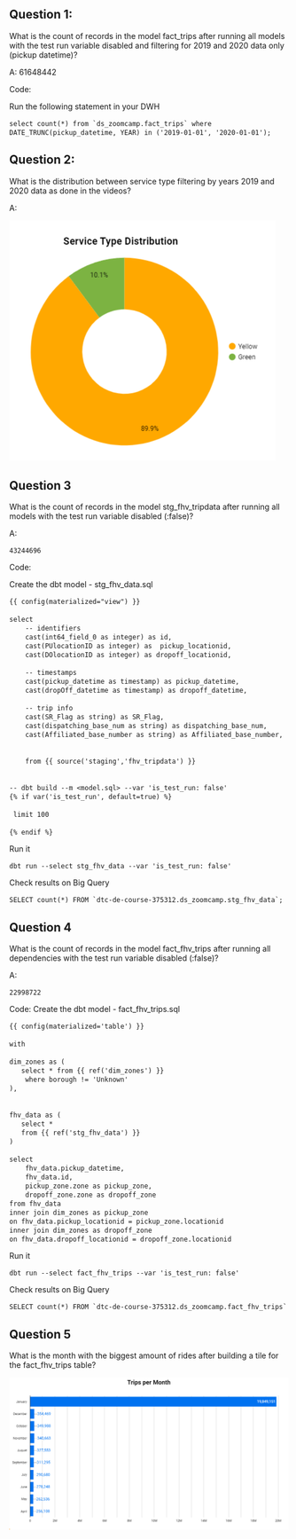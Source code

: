 ## Question 1:
What is the count of records in the model fact_trips after running all models with the test run variable disabled and filtering for 2019 and 2020 data only (pickup datetime)?

A: 
    61648442

Code:

Run the following statement in your DWH

    select count(*) from `ds_zoomcamp.fact_trips` where  DATE_TRUNC(pickup_datetime, YEAR) in ('2019-01-01', '2020-01-01');


## Question 2:
What is the distribution between service type filtering by years 2019 and 2020 data as done in the videos?

A:

![alt text](<image.png>)



## Question 3

What is the count of records in the model stg_fhv_tripdata after running all models with the test run variable disabled (:false)?

A:

    43244696

Code:

Create the dbt model - stg_fhv_data.sql

    {{ config(materialized="view") }}

    select
        -- identifiers
        cast(int64_field_0 as integer) as id,
        cast(PUlocationID as integer) as  pickup_locationid,
        cast(DOlocationID as integer) as dropoff_locationid,

        -- timestamps
        cast(pickup_datetime as timestamp) as pickup_datetime,
        cast(dropOff_datetime as timestamp) as dropoff_datetime,

        -- trip info
        cast(SR_Flag as string) as SR_Flag,
        cast(dispatching_base_num as string) as dispatching_base_num,
        cast(Affiliated_base_number as string) as Affiliated_base_number,


        from {{ source('staging','fhv_tripdata') }}


    -- dbt build --m <model.sql> --var 'is_test_run: false'
    {% if var('is_test_run', default=true) %}

     limit 100

    {% endif %}
 

Run it

    dbt run --select stg_fhv_data --var 'is_test_run: false'

Check results on Big Query

    SELECT count(*) FROM `dtc-de-course-375312.ds_zoomcamp.stg_fhv_data`;    



## Question 4
What is the count of records in the model fact_fhv_trips after running all dependencies with the test run variable disabled (:false)?

A:

    22998722

Code:
Create the dbt model - fact_fhv_trips.sql

    {{ config(materialized='table') }}

    with 

    dim_zones as (
       select * from {{ ref('dim_zones') }}
        where borough != 'Unknown'
    ),


    fhv_data as (
       select *
       from {{ ref('stg_fhv_data') }}
    )

    select
        fhv_data.pickup_datetime,
        fhv_data.id,
        pickup_zone.zone as pickup_zone,
        dropoff_zone.zone as dropoff_zone
    from fhv_data
    inner join dim_zones as pickup_zone
    on fhv_data.pickup_locationid = pickup_zone.locationid
    inner join dim_zones as dropoff_zone
    on fhv_data.dropoff_locationid = dropoff_zone.locationid


Run it

    dbt run --select fact_fhv_trips --var 'is_test_run: false'

Check results on Big Query

    SELECT count(*) FROM `dtc-de-course-375312.ds_zoomcamp.fact_fhv_trips` 



## Question 5
What is the month with the biggest amount of rides after building a tile for the fact_fhv_trips table?

![alt text2](<image2.png>)